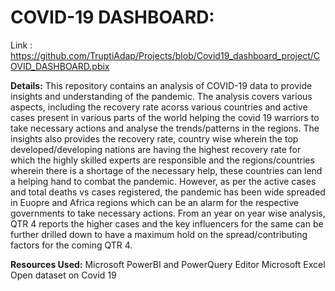 # COVID-19 DASHBOARD:
Link : https://github.com/TruptiAdap/Projects/blob/Covid19_dashboard_project/COVID_DASHBOARD.pbix

**Details:**
This repository contains an analysis of COVID-19 data to provide insights and understanding of the pandemic. 
The analysis covers various aspects, including the recovery rate acorss various countries and active cases present in various parts of the world helping the covid 19 warriors to take necessary actions and analyse the trends/patterns in the regions. The insights also provides the recovery rate, country wise wherein the top developed/developing nations are having the highest recovery rate for which the highly skilled experts are responsible and the regions/countries wherein there is a shortage of the necessary help, these countries can lend a helping hand to combat the pandemic. However, as per the active cases and total deaths vs cases registered, the pandemic has been wide spreaded in Euopre and Africa regions which can be an alarm for the respective governments to take necessary actions. From an year on year wise analysis, QTR 4 reports the higher cases and the key influencers for the same can be further drilled down to have a maximum hold on the spread/contributing factors for the coming QTR 4.

**Resources Used:**
Microsoft PowerBI and PowerQuery Editor
Microsoft Excel
Open dataset on Covid 19
